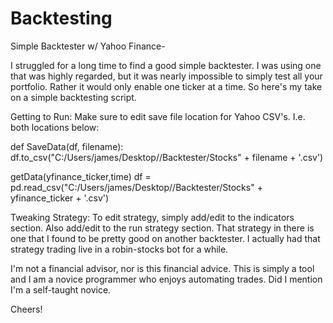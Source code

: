 # Backtesting
Simple Backtester w/ Yahoo Finance-

I struggled for a long time to find a good simple backtester. I was using one that was highly regarded, but it was nearly impossible to simply test all your portfolio. Rather it would only enable one ticker at a time. So here's my take on a simple backtesting script.

Getting to Run:
Make sure to edit save file location for Yahoo CSV's. I.e. both locations below:

def SaveData(df, filename):
        df.to_csv("C:/Users/james/Desktop//Backtester/Stocks" + filename + '.csv')

getData(yfinance_ticker,time)
df = pd.read_csv("C:/Users/james/Desktop//Backtester/Stocks" + yfinance_ticker + '.csv')

Tweaking Strategy:
To edit strategy, simply add/edit to the indicators section. Also add/edit to the run strategy section. That strategy in there is one that I found to be pretty good on another backtester. I actually had that strategy trading live in a robin-stocks bot for a while.

I'm not a financial advisor, nor is this financial advice. This is simply a tool and I am a novice programmer who enjoys automating trades. Did I mention I'm a self-taught novice. 

Cheers!
